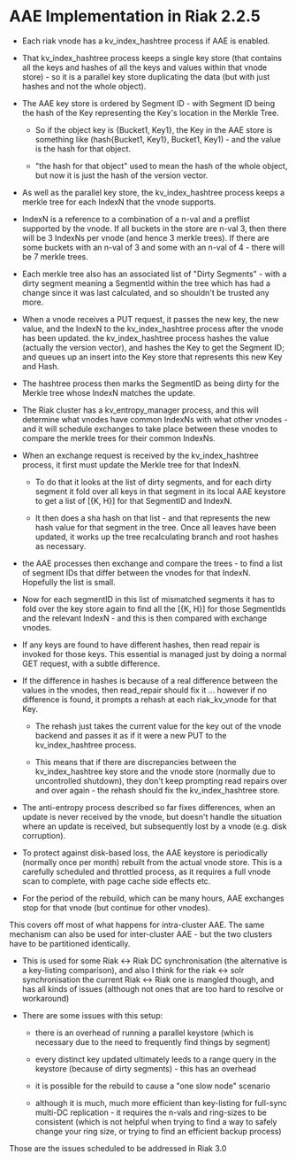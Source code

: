 # AAE Implementation in Riak 2.2.5

- Each riak vnode has a kv_index_hashtree process if AAE is enabled.

- That kv_index_hashtree process keeps a single key store (that contains all the keys and hashes of all the keys and values within that vnode store) - so it is a parallel key store duplicating the data (but with just hashes and not the whole object).

- The AAE key store is ordered by Segment ID - with Segment ID being the hash of the Key representing the Key's location in the Merkle Tree.

    - So if the object key is {Bucket1, Key1}, the Key in the AAE store is something like (hash{Bucket1, Key1}, Bucket1, Key1) - and the value is the hash for that object.

    - "the hash for that object" used to mean the hash of the whole object, but now it is just the hash of the version vector.

- As well as the parallel key store, the kv_index_hashtree process keeps a merkle tree for each IndexN that the vnode supports.

- IndexN is a reference to a combination of a n-val and a preflist supported by the vnode.  If all buckets in the store are n-val 3, then there will be 3 IndexNs per vnode (and hence 3 merkle trees).  If there are some buckets with an n-val of 3 and some with an n-val of 4 - there will be 7 merkle trees.

- Each merkle tree also has an associated list of "Dirty Segments" - with a dirty segment meaning a SegmentId within the tree which has had a change since it was last calculated, and so shouldn't be trusted any more.

- When a vnode receives a PUT request, it passes the new key, the new value, and the IndexN to the kv_index_hashtree process after the vnode has been updated.
the kv_index_hashtree process hashes the value (actually the version vector), and hashes the Key to get the Segment ID; and queues up an insert into the Key store that represents this new Key and Hash.

- The hashtree process then marks the SegmentID as being dirty for the Merkle tree whose IndexN matches the update.

- The Riak cluster has a kv_entropy_manager process, and this will determine what vnodes have common IndexNs with what other vnodes - and it will schedule exchanges to take place between these vnodes to compare the merkle trees for their common IndexNs.

- When an exchange request is received by the kv_index_hashtree process, it first must update the Merkle tree for that IndexN.  

    - To do that it looks at the list of dirty segments, and for each dirty segment it fold over all keys in that segment in its local AAE keystore to get a list of [{K, H}] for that SegmentID and IndexN.

    - It then does a sha hash on that list - and that represents the new hash value for that segment in the tree.  Once all leaves have been updated, it works up the tree recalculating branch and root hashes as necessary.

- the AAE processes then exchange and compare the trees - to find a list of segment IDs that differ between the vnodes for that IndexN.  Hopefully the list is small.

- Now for each segmentID in this list of mismatched segments it has to fold over the key store again to find all the [{K, H}] for those SegmentIds and the relevant IndexN - and this is then compared with exchange vnodes.

- If any keys are found to have different hashes, then read repair is invoked for those keys.  This essential is managed just by doing a normal GET request, with a subtle difference.

- If the difference in hashes is because of a real difference between the values in the vnodes, then read_repair should fix it ... however if no difference is found, it prompts a rehash at each riak_kv_vnode for that Key.

    - The rehash just takes the current value for the key out of the vnode backend and passes it as if it were a new PUT to the kv_index_hashtree process.

    - This means that if there are discrepancies between the kv_index_hashtree key store and the vnode store (normally due to uncontrolled shutdown), they don't keep prompting read repairs over and over again - the rehash should fix the kv_index_hashtree store.

- The anti-entropy process described so far fixes differences, when an update is never received by the vnode, but doesn't handle the situation where an update is received, but subsequently lost by a vnode (e.g. disk corruption).

- To protect against disk-based loss, the AAE keystore is periodically (normally once per month) rebuilt from the actual vnode store.  This is a carefully scheduled and throttled process, as it requires a full vnode scan to complete, with page cache side effects etc.

- For the period of the rebuild, which can be many hours, AAE exchanges stop for that vnode (but continue for other vnodes).

This covers off most of what happens for intra-cluster AAE. The same mechanism can also be used for inter-cluster AAE - but the two clusters have to be partitioned identically.

- This is used for some Riak <-> Riak DC synchronisation (the alternative is a key-listing comparison), and also I think for the riak <-> solr synchronisation
the current Riak <-> Riak one is mangled though, and has all kinds of issues (although not ones that are too hard to resolve or workaround)

- There are some issues with this setup:

    - there is an overhead of running a parallel keystore (which is necessary due to the need to frequently find things by segment)

    - every distinct key updated ultimately leeds to a range query in the keystore (because of dirty segments) - this has an overhead

    - it is possible for the rebuild to cause a "one slow node" scenario

    - although it is much, much more efficient than key-listing for full-sync multi-DC replication - it requires the n-vals and ring-sizes to be consistent (which is not helpful when trying to find a way to safely change your ring size, or trying to find an efficient backup process)

Those are the issues scheduled to be addressed in Riak 3.0
